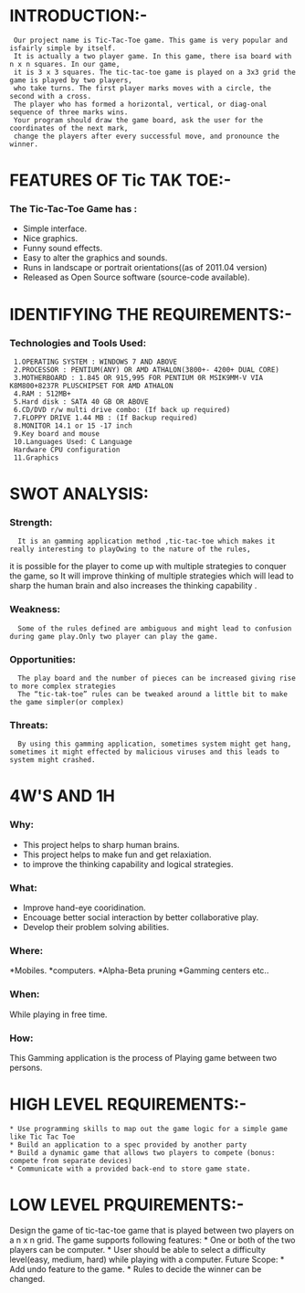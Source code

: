 # INTRODUCTION:-
     Our project name is Tic-Tac-Toe game. This game is very popular and isfairly simple by itself. 
     It is actually a two player game. In this game, there isa board with n x n squares. In our game, 
     it is 3 x 3 squares. The tic-tac-toe game is played on a 3x3 grid the game is played by two players, 
     who take turns. The first player marks moves with a circle, the second with a cross. 
     The player who has formed a horizontal, vertical, or diag-onal sequence of three marks wins. 
     Your program should draw the game board, ask the user for the coordinates of the next mark, 
     change the players after every successful move, and pronounce the winner.

# FEATURES OF Tic TAK TOE:-

### The Tic-Tac-Toe Game has :

  * Simple interface.
  * Nice graphics.
  * Funny sound effects.
  * Easy to alter the graphics and sounds.
  * Runs in landscape or portrait orientations((as of 2011.04 version)
  * Released as Open Source software (source-code available).
# IDENTIFYING THE REQUIREMENTS:-
### Technologies and Tools Used:
     1.OPERATING SYSTEM : WINDOWS 7 AND ABOVE
     2.PROCESSOR : PENTIUM(ANY) OR AMD ATHALON(3800+- 4200+ DUAL CORE)
     3.MOTHERBOARD : 1.845 OR 915,995 FOR PENTIUM 0R MSIK9MM-V VIA K8M800+8237R PLUSCHIPSET FOR AMD ATHALON
     4.RAM : 512MB+
     5.Hard disk : SATA 40 GB OR ABOVE
     6.CD/DVD r/w multi drive combo: (If back up required)
     7.FLOPPY DRIVE 1.44 MB : (If Backup required)
     8.MONITOR 14.1 or 15 -17 inch
     9.Key board and mouse
     10.Languages Used: C Language
     Hardware CPU configuration
     11.Graphics
# SWOT ANALYSIS:
### Strength:
      It is an gamming application method ,tic-tac-toe which makes it really interesting to playOwing to the nature of the rules, 
  it is possible for the player to come up with multiple strategies to conquer the game, so It will improve thinking of multiple strategies 
  which will lead to sharp the human brain and also increases the thinking capability .
### Weakness:
      Some of the rules defined are ambiguous and might lead to confusion during game play.Only two player can play the game.
### Opportunities:
      The play board and the number of pieces can be increased giving rise to more complex strategies
      The “tic-tak-toe” rules can be tweaked around a little bit to make the game simpler(or complex)
### Threats:
      By using this gamming application, sometimes system might get hang, sometimes it might effected by malicious viruses and this leads to system might crashed.
  
# 4W'S AND 1H
### Why:
  * This project helps to sharp human brains.
  * This project helps to make fun and get relaxiation.
  * to improve the thinking capability and logical strategies.
### What:
  * Improve hand-eye cooridination.
  * Encouage better social interaction by better collaborative play.
  * Develop their problem solving abilities.
   
### Where:
   *Mobiles.
   *computers.
   *Alpha-Beta pruning
   *Gamming centers etc..
### When:
   While playing in free time.
### How:
   This Gamming application is the process of Playing game between two persons.
# HIGH LEVEL REQUIREMENTS:-
    * Use programming skills to map out the game logic for a simple game like Tic Tac Toe
    * Build an application to a spec provided by another party
    * Build a dynamic game that allows two players to compete (bonus: compete from separate devices)
    * Communicate with a provided back-end to store game state.
# LOW LEVEL PRQUIREMENTS:-
Design the game of tic-tac-toe game that is played between two players on a n x n grid. The game supports following features:
    * One or both of the two players can be computer.
    * User should be able to select a difficulty level(easy, medium, hard) while playing with a computer.
Future Scope:
    * Add undo feature to the game.
    * Rules to decide the winner can be changed.
